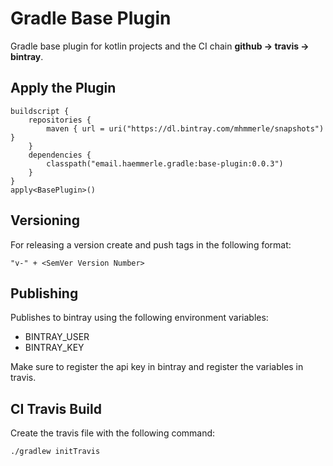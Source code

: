 # Gradle Base Plugin

Gradle base plugin for kotlin projects and the CI chain **github -> travis -> bintray**.

## Apply the Plugin

```
buildscript {
    repositories {
        maven { url = uri("https://dl.bintray.com/mhmmerle/snapshots") }
    }
    dependencies {
        classpath("email.haemmerle.gradle:base-plugin:0.0.3")
    }
}
apply<BasePlugin>()
```

## Versioning

For releasing a version create and push tags in the following format:
 ```
 "v-" + <SemVer Version Number>
 ```
 
 ## Publishing
 
 Publishes to bintray using the following environment variables:
 
 * BINTRAY_USER
 * BINTRAY_KEY
 
 Make sure to register the api key in bintray and register the variables in travis.
 
 ## CI Travis Build
 
Create the travis file with the following command:

```
./gradlew initTravis
```